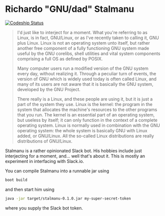 # Richardo "GNU/dad" Stalmanu

[ ![Codeship Status](https://codeship.com/projects/37a97950-a356-0132-f1db-76961affc56e/status?branch=master)](https://codeship.com/projects/66008)

> I'd just like to interject for a moment. What you're referring to as Linux,
> is in fact, GNU/Linux, or as I've recently taken to calling it, GNU plus
> Linux. Linux is not an operating system unto itself, but rather another free
> component of a fully functioning GNU system made useful by the GNU corelibs,
> shell utilities and vital system components comprising a full OS as defined
> by POSIX.
>
> Many computer users run a modified version of the GNU system every day,
> without realizing it. Through a peculiar turn of events, the version of GNU
> which is widely used today is often called Linux, and many of its users are
> not aware that it is basically the GNU system, developed by the GNU Project.
>
> There really is a Linux, and these people are using it, but it is just a part
> of the system they use. Linux is the kernel: the program in the system that
> allocates the machine's resources to the other programs that you run. The
> kernel is an essential part of an operating system, but useless by itself; it
> can only function in the context of a complete operating system. Linux is
> normally used in combination with the GNU operating system: the whole system
> is basically GNU with Linux added, or GNU/Linux. All the so-called Linux
> distributions are really distributions of GNU/Linux.

Stalmanu is a rather opinionated Slack bot. His hobbies include just
interjecting for a moment, and... well that's about it. This is mostly an
experiment in interfacing with Slack.io.

You can compile Stalmanu into a runnable jar using

```bash
boot build
```

and then start him using

```bash
java -jar target/stalmanu-0.1.0.jar my-super-secret-token
```

where you supply the Slack bot token.
